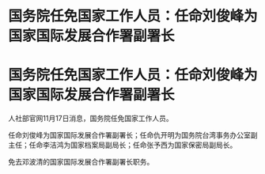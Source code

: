 # 国务院任免国家工作人员：任命刘俊峰为国家国际发展合作署副署长

# 国务院任免国家工作人员：任命刘俊峰为国家国际发展合作署副署长

人社部官网11月17日消息，国务院任免国家工作人员。

任命刘俊峰为国家国际发展合作署副署长；任命仇开明为国务院台湾事务办公室副主任；任命李洁鸿为国家档案局副局长；任命张予西为国家保密局副局长。

免去邓波清的国家国际发展合作署副署长职务。

